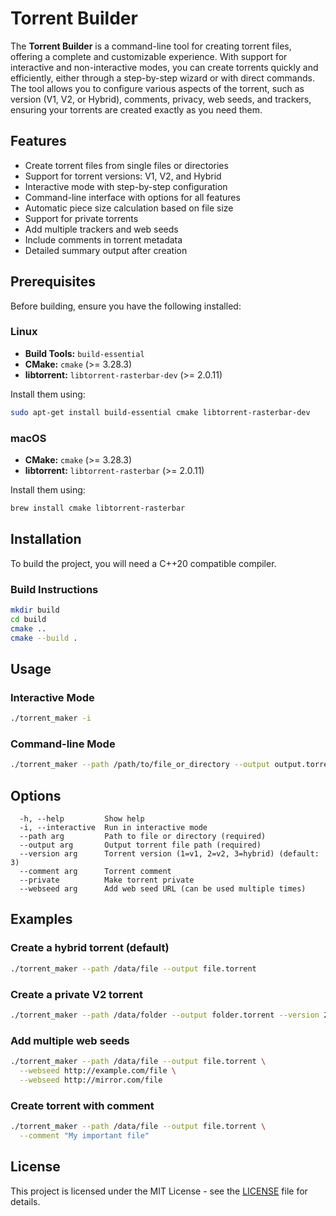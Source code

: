 # Torrent Builder

The **Torrent Builder** is a command-line tool for creating torrent files, offering a complete and customizable experience. With support for interactive and non-interactive modes, you can create torrents quickly and efficiently, either through a step-by-step wizard or with direct commands. The tool allows you to configure various aspects of the torrent, such as version (V1, V2, or Hybrid), comments, privacy, web seeds, and trackers, ensuring your torrents are created exactly as you need them.

## Features

- Create torrent files from single files or directories
- Support for torrent versions: V1, V2, and Hybrid
- Interactive mode with step-by-step configuration
- Command-line interface with options for all features
- Automatic piece size calculation based on file size
- Support for private torrents
- Add multiple trackers and web seeds
- Include comments in torrent metadata
- Detailed summary output after creation

## Prerequisites

Before building, ensure you have the following installed:

### Linux

-   **Build Tools:** `build-essential`
-   **CMake:**  `cmake` (>= 3.28.3)
-   **libtorrent:** `libtorrent-rasterbar-dev` (>= 2.0.11)

Install them using:
```bash
sudo apt-get install build-essential cmake libtorrent-rasterbar-dev
```

### macOS

-   **CMake:** `cmake` (>= 3.28.3)
-   **libtorrent:** `libtorrent-rasterbar` (>= 2.0.11)

Install them using:
```bash
brew install cmake libtorrent-rasterbar
```

## Installation
To build the project, you will need a C++20 compatible compiler.

### Build Instructions

```bash
mkdir build
cd build
cmake ..
cmake --build .
```

## Usage

### Interactive Mode

```bash
./torrent_maker -i
```

### Command-line Mode

```bash
./torrent_maker --path /path/to/file_or_directory --output output.torrent [options]
```

## Options

```
  -h, --help         Show help
  -i, --interactive  Run in interactive mode
  --path arg         Path to file or directory (required)
  --output arg       Output torrent file path (required)
  --version arg      Torrent version (1=v1, 2=v2, 3=hybrid) (default: 3)
  --comment arg      Torrent comment
  --private          Make torrent private
  --webseed arg      Add web seed URL (can be used multiple times)
```

## Examples

### Create a hybrid torrent (default)
```bash
./torrent_maker --path /data/file --output file.torrent
```

### Create a private V2 torrent
```bash
./torrent_maker --path /data/folder --output folder.torrent --version 2 --private
```

### Add multiple web seeds
```bash
./torrent_maker --path /data/file --output file.torrent \
  --webseed http://example.com/file \
  --webseed http://mirror.com/file
```

### Create torrent with comment
```bash
./torrent_maker --path /data/file --output file.torrent \
  --comment "My important file"
```

## License

This project is licensed under the MIT License - see the [LICENSE](LICENSE) file for details.
